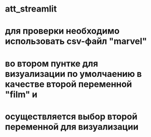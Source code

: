 # att_streamlit
# для проверки необходимо использовать csv-файл "marvel"
# во втором пунтке для визуализации по умолчаению в качестве второй переменной "film" и 
# осуществляется выбор второй переменной для визуализации
